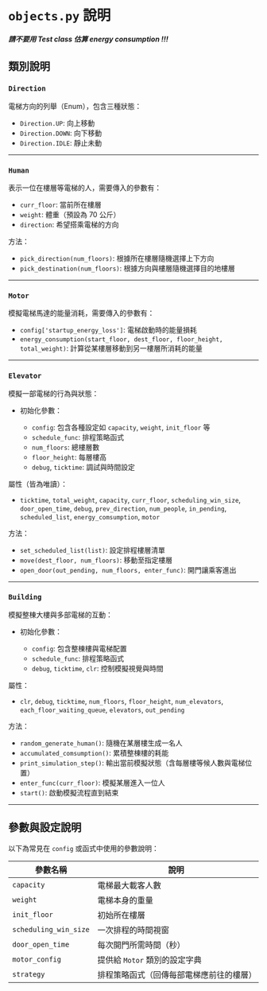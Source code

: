 # `objects.py` 說明

***請不要用 Test class 估算 energy consumption !!!***

## 類別說明

### `Direction`

電梯方向的列舉（Enum），包含三種狀態：

* `Direction.UP`: 向上移動
* `Direction.DOWN`: 向下移動
* `Direction.IDLE`: 靜止未動

---

### `Human`

表示一位在樓層等電梯的人，需要傳入的參數有：

* `curr_floor`: 當前所在樓層
* `weight`: 體重（預設為 70 公斤）
* `direction`: 希望搭乘電梯的方向

方法：

* `pick_direction(num_floors)`: 根據所在樓層隨機選擇上下方向
* `pick_destination(num_floors)`: 根據方向與樓層隨機選擇目的地樓層

---

### `Motor`

模擬電梯馬達的能量消耗，需要傳入的參數有：

* `config['startup_energy_loss']`: 電梯啟動時的能量損耗
* `energy_consumption(start_floor, dest_floor, floor_height, total_weight)`: 計算從某樓層移動到另一樓層所消耗的能量

---

### `Elevator`

模擬一部電梯的行為與狀態：

* 初始化參數：

  * `config`: 包含各種設定如 `capacity`, `weight`, `init_floor` 等
  * `schedule_func`: 排程策略函式
  * `num_floors`: 總樓層數
  * `floor_height`: 每層樓高
  * `debug`, `ticktime`: 調試與時間設定

屬性（皆為唯讀）：

* `ticktime`, `total_weight`, `capacity`, `curr_floor`, `scheduling_win_size`, `door_open_time`, `debug`, `prev_direction`, `num_people`, `in_pending`, `scheduled_list`, `energy_comsumption`, `motor`

方法：

* `set_scheduled_list(list)`: 設定排程樓層清單
* `move(dest_floor, num_floors)`: 移動至指定樓層
* `open_door(out_pending, num_floors, enter_func)`: 開門讓乘客進出

---

### `Building`

模擬整棟大樓與多部電梯的互動：

* 初始化參數：

  * `config`: 包含整棟樓與電梯配置
  * `schedule_func`: 排程策略函式
  * `debug`, `ticktime`, `clr`: 控制模擬視覺與時間

屬性：

* `clr`, `debug`, `ticktime`, `num_floors`, `floor_height`, `num_elevators`, `each_floor_waiting_queue`, `elevators`, `out_pending`

方法：

* `random_generate_human()`: 隨機在某層樓生成一名人
* `accumulated_comsumption()`: 累積整棟樓的耗能
* `print_simulation_step()`: 輸出當前模擬狀態（含每層樓等候人數與電梯位置）
* `enter_func(curr_floor)`: 模擬某層進入一位人
* `start()`: 啟動模擬流程直到結束

---

## 參數與設定說明

以下為常見在 `config` 或函式中使用的參數說明：

| 參數名稱                  | 說明                   |
| --------------------- | -------------------- |
| `capacity`            | 電梯最大載客人數             |
| `weight`              | 電梯本身的重量              |
| `init_floor`          | 初始所在樓層               |
| `scheduling_win_size` | 一次排程的時間視窗            |
| `door_open_time`      | 每次開門所需時間（秒）          |
| `motor_config`        | 提供給 `Motor` 類別的設定字典  |
| `strategy`            | 排程策略函式（回傳每部電梯應前往的樓層） |